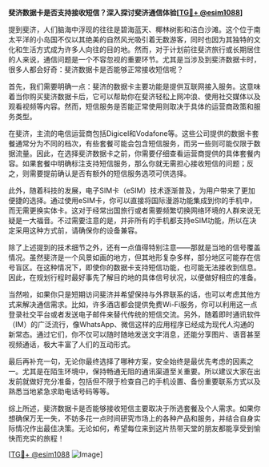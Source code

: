 **斐济数据卡是否支持接收短信？深入探讨斐济通信体验[[TG💪+ @esim1088](https://t.me/s/esim1088)]**

提到斐济，人们脑海中浮现的往往是碧海蓝天、椰林树影和洁白沙滩。这个位于南太平洋的小岛国不仅以其绝美的自然风光吸引着无数游客，同时也因为其独特的文化和生活方式成为许多人向往的目的地。然而，对于计划前往斐济旅行或长期居住的人来说，通信问题是一个不容忽视的重要环节。尤其是当涉及到斐济数据卡时，很多人都会好奇：斐济数据卡是否能够正常接收短信呢？

首先，我们需要明确一点：斐济的数据卡主要功能是提供互联网接入服务。这意味着当你购买斐济数据卡后，它可以帮助你在斐济轻松上网冲浪、使用社交媒体以及观看视频等内容。然而，短信服务是否能正常使用则取决于具体的运营商政策和服务类型。

在斐济，主流的电信运营商包括Digicel和Vodafone等。这些公司提供的数据卡套餐通常分为不同的档次，有些套餐可能会包含短信服务，而另一些则可能仅限于数据流量。因此，在选择斐济数据卡之前，你需要仔细查看运营商提供的具体套餐内容。如果套餐中明确标注支持短信服务，那么你就无需担心接收短信的问题；反之，则需要提前确认是否有额外的短信服务选项可供选择。

此外，随着科技的发展，电子SIM卡（eSIM）技术逐渐普及，为用户带来了更加便捷的选择。通过使用eSIM卡，你可以直接将国际漫游功能集成到你的手机中，而无需更换实体卡。这对于经常出国旅行或者需要频繁切换网络环境的人群来说无疑是一大福音。不过需要注意的是，并非所有的手机都支持eSIM功能，所以在决定采用这种方式前，请确保你的设备兼容。

除了上述提到的技术细节之外，还有一点值得特别注意——那就是当地的信号覆盖情况。虽然斐济是一个风景如画的地方，但其地形复杂多样，部分地区可能存在信号盲区。在这种情况下，即使你的数据卡支持短信功能，也可能无法接收到信息。因此，在规划行程时最好事先了解目的地的具体信号状况，以便做好相应的准备。

当然啦，如果你只是短期访问斐济并希望保持与外界联系的话，也可以考虑其他方式来解决通信需求。比如，许多酒店都会提供免费Wi-Fi服务，你可以利用这一点登录社交平台或者发送电子邮件来替代传统的短信交流。另外，随着即时通讯软件（IM）的广泛流行，像WhatsApp、微信这样的应用程序已经成为现代人沟通的新常态。通过它们，你不仅可以随时随地发送文字消息，还能分享图片、语音甚至视频通话，极大丰富了人们的互动形式。

最后再补充一句，无论你最终选择了哪种方案，安全始终是最优先考虑的因素之一。尤其是在陌生环境中，保持畅通无阻的通讯渠道至关重要。所以建议大家在出发前就做好充分准备，包括但不限于检查自己的手机设置、备份重要联系方式以及熟悉当地紧急求助电话号码等等。

综上所述，斐济数据卡是否能够接收短信主要取决于所选套餐及个人需求。如果你想确保万无一失，不妨多花一点时间研究市场上的各种产品和服务，并结合自身实际情况作出最佳决策。无论如何，希望每位来到这片热带天堂的朋友都能享受到愉快而充实的旅程！

[[TG💪+ @esim1088](https://t.me/s/esim1088) ![Image](https://i.postimg.cc/4NQfJmqS/Snipaste-2025-05-13-00-14-12.png)]